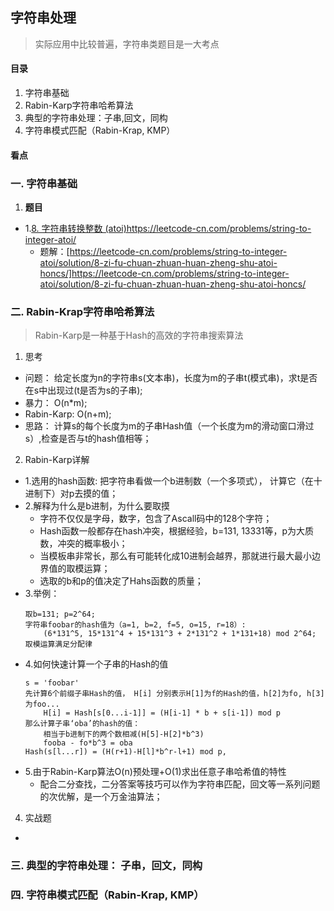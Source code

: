 ## 字符串处理
> 实际应用中比较普遍，字符串类题目是一大考点

#### 目录
1. 字符串基础
2. Rabin-Karp字符串哈希算法
3. 典型的字符串处理：子串,回文，同构
4. 字符串模式匹配（Rabin-Krap, KMP）

#### 看点 
### 一. 字符串基础
1. **题目**
  - 1.[8. 字符串转换整数 (atoi)](https://leetcode-cn.com/problems/string-to-integer-atoi/)https://leetcode-cn.com/problems/string-to-integer-atoi/
    - 题解：[https://leetcode-cn.com/problems/string-to-integer-atoi/solution/8-zi-fu-chuan-zhuan-huan-zheng-shu-atoi-honcs/]https://leetcode-cn.com/problems/string-to-integer-atoi/solution/8-zi-fu-chuan-zhuan-huan-zheng-shu-atoi-honcs/

### 二. Rabin-Krap字符串哈希算法 
> Rabin-Karp是一种基于Hash的高效的字符串搜索算法

1. 思考
  - 问题： 给定长度为n的字符串s(文本串)，长度为m的子串t(模式串)，求t是否在s中出现过(t是否为s的子串);
  - 暴力： O(n*m);
  - Rabin-Karp: O(n+m);
  - 思路： 计算s的每个长度为m的子串Hash值（一个长度为m的滑动窗口滑过s）,检查是否与t的hash值相等；
2. Rabin-Karp详解
  - 1.选用的hash函数: 把字符串看做一个b进制数（一个多项式）， 计算它（在十进制下）对p去摸的值；
  - 2.解释为什么是b进制，为什么要取摸
    - 字符不仅仅是字母，数字，包含了Ascall码中的128个字符； 
    - Hash函数一般都存在hash冲突，根据经验，b=131, 13331等，p为大质数，冲突的概率极小；
    - 当模板串非常长，那么有可能转化成10进制会越界，那就进行最大最小边界值的取模运算； 
    - 选取的b和p的值决定了Hahs函数的质量；
  - 3.举例：
      ```
      取b=131; p=2^64;
      字符串foobar的hash值为（a=1, b=2, f=5, o=15, r=18）: 
          (6*131^5, 15*131^4 + 15*131^3 + 2*131^2 + 1*131+18) mod 2^64; 取模运算满足分配律
      ```
  - 4.如何快速计算一个子串的Hash的值
      ```
      s = 'foobar'
      先计算6个前缀子串Hash的值， H[i] 分别表示H[1]为f的Hash的值，h[2]为fo, h[3]为foo...
          H[i] = Hash[s[0...i-1]] = (H[i-1] * b + s[i-1]) mod p
      那么计算子串‘oba’的hash的值：
          相当于b进制下的两个数相减(H[5]-H[2]*b^3) 
          fooba - fo*b^3 = oba
      Hash(s[l...r]) = (H(r+1)-H[l]*b^r-l+1) mod p,
      ```
  - 5.由于Rabin-Karp算法O(n)预处理+O(1)求出任意子串哈希值的特性
    - 配合二分查找，二分答案等技巧可以作为字符串匹配，回文等一系列问题的次优解，是一个万金油算法；
4. 实战题
  - 
### 三. 典型的字符串处理： 子串，回文，同构
### 四. 字符串模式匹配（Rabin-Krap, KMP）
